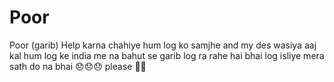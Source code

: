 # Poor
Poor (garib) Help karna chahiye hum log ko samjhe and my des wasiya 
aaj kal hum log ke india me na bahut se garib log ra rahe hai bhai log isliye mera sath  do na bhai 😞😞😞
please 🙏🙏

